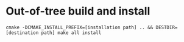 # Out-of-tree build and install
```shell
cmake -DCMAKE_INSTALL_PREFIX=[installation path] .. && DESTDIR=[destination path] make all install
```